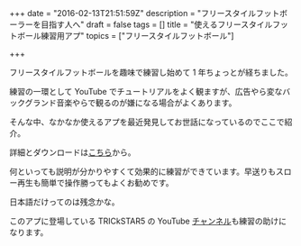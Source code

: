 +++
date = "2016-02-13T21:51:59Z"
description = "フリースタイルフットボーラーを目指す人へ"
draft = false
tags = []
title = "使えるフリースタイルフットボール練習用アプ"
topics = ["フリースタイルフットボール"]

+++

フリースタイルフットボールを趣味で練習し始めて 1 年ちょっとが経ちました。

練習の一環として YouTube でチュートリアルをよく観ますが、広告やら変なバックグランド音楽やらで観るのが嫌になる場合がよくあります。

そんな中、なかなか使えるアプを最近発見してお世話になっているのでここで紹介。

詳細とダウンロードは[こちら](http://videobook.jp/trickstar5/)から。

何といっても説明が分かりやすくて効果的に練習ができています。早送りもスロー再生も簡単で操作勝ってもよくお勧めです。

日本語だけってのは残念かな。

このアプに登場している TRICkSTAR5 の YouTube [チャンネル](https://www.youtube.com/user/TRICkSTAR5)も練習の助けになります。
